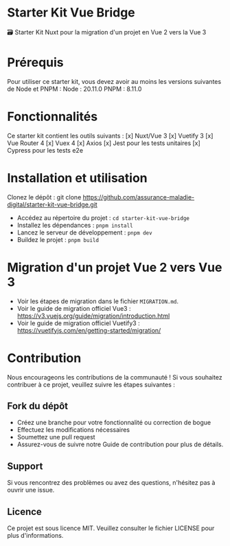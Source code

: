 # Starter Kit Vue Bridge

🗃️ Starter Kit Nuxt pour la migration d'un projet en Vue 2 vers la Vue 3

# Prérequis

Pour utiliser ce starter kit, vous devez avoir au moins les versions suivantes de Node et PNPM :
Node : 20.11.0
PNPM : 8.11.0

# Fonctionnalités

Ce starter kit contient les outils suivants :
[x] Nuxt/Vue 3
[x] Vuetify 3
[x] Vue Router 4
[x] Vuex 4
[x] Axios
[x] Jest pour les tests unitaires
[x] Cypress pour les tests e2e

# Installation et utilisation

Clonez le dépôt : git clone https://github.com/assurance-maladie-digital/starter-kit-vue-bridge.git

- Accédez au répertoire du projet : `cd starter-kit-vue-bridge`
- Installez les dépendances : `pnpm install`
- Lancez le serveur de développement : `pnpm dev`
- Buildez le projet : `pnpm build`

# Migration d'un projet Vue 2 vers Vue 3

- Voir les étapes de migration dans le fichier `MIGRATION.md`.
- Voir le guide de migration officiel Vue3 : https://v3.vuejs.org/guide/migration/introduction.html
- Voir le guide de migration officiel Vuetify3 : https://vuetifyjs.com/en/getting-started/migration/

# Contribution

Nous encourageons les contributions de la communauté ! Si vous souhaitez contribuer à ce projet, veuillez suivre les étapes suivantes :

## Fork du dépôt

- Créez une branche pour votre fonctionnalité ou correction de bogue
- Effectuez les modifications nécessaires
- Soumettez une pull request
- Assurez-vous de suivre notre Guide de contribution pour plus de détails.

## Support

Si vous rencontrez des problèmes ou avez des questions, n'hésitez pas à ouvrir une issue.

## Licence

Ce projet est sous licence MIT. Veuillez consulter le fichier LICENSE pour plus d'informations.
